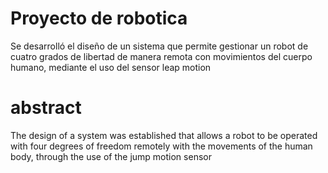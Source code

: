 # Proyecto de robotica
Se desarrolló el diseño de un sistema que permite gestionar un robot de cuatro grados de libertad de manera remota con movimientos del cuerpo humano, mediante el uso del sensor leap motion
# abstract
The design of a system was established that allows a robot to be operated with four degrees of freedom remotely with the movements of the human body, through the use of the jump motion sensor
